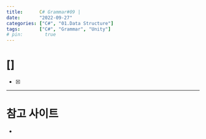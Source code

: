 ```yaml
---
title:      C# Grammar#09 | 
date:       "2022-09-27"
categories: ["C#", "01.Data Structure"]
tags:       ["C#", "Grammar", "Unity"]
# pin:        true
---
```


# []
- [x]


---

# 참고 사이트
- []()